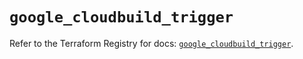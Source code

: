 # `google_cloudbuild_trigger`

Refer to the Terraform Registry for docs: [`google_cloudbuild_trigger`](https://registry.terraform.io/providers/hashicorp/google/5.28.0/docs/resources/cloudbuild_trigger).
